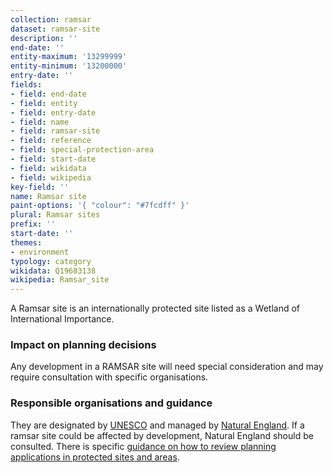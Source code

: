 ```yaml
---
collection: ramsar
dataset: ramsar-site
description: ''
end-date: ''
entity-maximum: '13299999'
entity-minimum: '13200000'
entry-date: ''
fields:
- field: end-date
- field: entity
- field: entry-date
- field: name
- field: ramsar-site
- field: reference
- field: special-protection-area
- field: start-date
- field: wikidata
- field: wikipedia
key-field: ''
name: Ramsar site
paint-options: '{ "colour": "#7fcdff" }'
plural: Ramsar sites
prefix: ''
start-date: ''
themes:
- environment
typology: category
wikidata: Q19683138
wikipedia: Ramsar_site
---
```


A Ramsar site is an internationally protected site listed as a Wetland of International Importance.

### Impact on planning decisions

Any development in a RAMSAR site will need special consideration and may require consultation with specific organisations. 

### Responsible organisations and guidance

They are designated by [UNESCO](https://en.unesco.org/) and managed by [Natural England](https://www.gov.uk/government/organisations/natural-england). If a ramsar site could be affected by development, Natural England should be consulted. There is specific [guidance on how to review planning applications in protected sites and areas](https://www.gov.uk/guidance/protected-sites-and-areas-how-to-review-planning-applications).